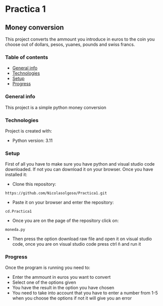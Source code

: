 # Practica 1 
## Money conversion
This project converts the ammount you introduce in euros to the coin you choose out of dollars, pesos, yuanes, pounds and swiss francs.
### Table of contents
* [General info](#general-info)
* [Technologies](#technologies)
* [Setup](#setup)
* [Progress](#progress)

### General info
This project is a simple python money conversion

### Technologies
Project is created with:
* Python version: 3.11

### Setup
First of all you have to make sure you have python and visual studio code downloaded. If not you can download it on your browser. Once you have installed it: 
* Clone this repository:
```
https://github.com/Nicolasolgoso/Practica1.git
```
* Paste it on your browser and enter the repository:
```
cd.Practica1
```
* Once you are on the page of the repository click on:
```
moneda.py
```
* Then press the option download raw file and open it on visual studio code, once you are on visual studio code press ctrl ñ and run it

### Progress
Once the program is running you need to:
* Enter the ammount in euros you want to convert
* Select one of the options given
* You have the result in the option you have chosen
* You need to take into account that you have to enter a number from 1-5 when you choose the options if not it will give you an error

